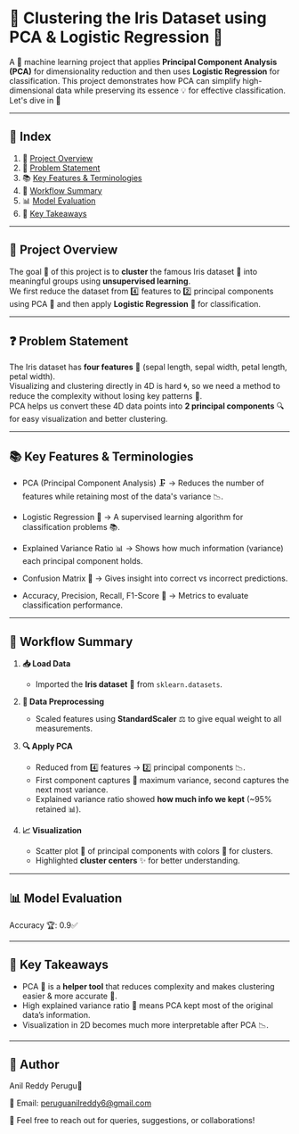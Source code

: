# 🌸 Clustering the Iris Dataset using PCA & Logistic Regression 🌿  

A 🌼 machine learning project that applies **Principal Component Analysis (PCA)** for dimensionality reduction and then uses **Logistic Regression** for classification.  This project demonstrates how PCA can simplify high-dimensional data while preserving its essence 💡 for effective classification. Let's dive in 🚀

---

## 📜 Index  
1. 📌 [Project Overview](#-project-overview)  
2. 🎯 [Problem Statement](#-problem-statement)  
3. 📚 [Key Features & Terminologies](#-key-features--terminologies)  
4. 🔄 [Workflow Summary](#-workflow-summary)  
5. 📊 [Model Evaluation](#-model-evaluation)  
6. 🎯 [Key Takeaways](#-key-takeaways)  
---

## 📌 Project Overview  
The goal 🎯 of this project is to **cluster** the famous Iris dataset 🌸 into meaningful groups using **unsupervised learning**.  
We first reduce the dataset from 4️⃣ features to 2️⃣ principal components using PCA 🎨 and then apply **Logistic Regression** 🤖 for classification.

---

## ❓ Problem Statement  
The Iris dataset has **four features** 📏 (sepal length, sepal width, petal length, petal width).  
Visualizing and clustering directly in 4D is hard 🌀, so we need a method to reduce the complexity without losing key patterns 🌟.  
PCA helps us convert these 4D data points into **2 principal components** 🔍 for easy visualization and better clustering.

---

## 📚 Key Features & Terminologies  
- PCA (Principal Component Analysis) 🗜️ → Reduces the number of features while retaining most of the data's variance 📉.

- Logistic Regression 🤖 → A supervised learning algorithm for classification problems 📚.

- Explained Variance Ratio 📊 → Shows how much information (variance) each principal component holds.

- Confusion Matrix 🧮 → Gives insight into correct vs incorrect predictions.

- Accuracy, Precision, Recall, F1-Score 📏 → Metrics to evaluate classification performance.

---

## 🔄 Workflow Summary  

1. **📥 Load Data**  
   - Imported the **Iris dataset** 🌸 from `sklearn.datasets`.  

2. **🧹 Data Preprocessing**  
   - Scaled features using **StandardScaler** ⚖️ to give equal weight to all measurements.

3. **🔍 Apply PCA**  
   - Reduced from 4️⃣ features → 2️⃣ principal components 📉.  
   - First component captures 🌟 maximum variance, second captures the next most variance.  
   - Explained variance ratio showed **how much info we kept** (~95% retained 📊).    

5. **📈 Visualization**  
   - Scatter plot 🎨 of principal components with colors 🎨 for clusters.  
   - Highlighted **cluster centers** ✨ for better understanding.  

---

## 📊 Model Evaluation
Accuracy 🏆: 0.9✅

---

## 🎯 Key Takeaways  
- PCA 🎨 is a **helper tool** that reduces complexity and makes clustering easier & more accurate 🚀.  
- High explained variance ratio 💯 means PCA kept most of the original data’s information.   
- Visualization in 2D becomes much more interpretable after PCA 📉.

---

## 📇 Author

Anil Reddy Perugu💝

📧 Email: peruguanilreddy6@gmail.com

📍 Feel free to reach out for queries, suggestions, or collaborations!

